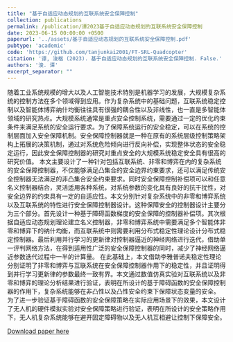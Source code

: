 ```yaml
---
title: "基于自适应动态规划的互联系统安全保障控制"
collection: publications
permalink: /publication/谭2023基于自适应动态规划的互联系统安全保障控制
date: 2023-06-15 00:00:00 +0500
paperurl: '../assets/基于自适应动态规划的互联系统安全保障控制.pdf'
pubtype: 'academic'
code: 'https://github.com/tanjunkai2001/FT-SRL-Quadcopter'
citation: '谭, 浚楷 (2023). 基于自适应动态规划的互联系统安全保障控制. False.'
authors: '浚. 谭'
excerpt_separator: ""
---
```

随着工业系统规模的增大以及人工智能技术特别是机器学习的发展，大规模复杂系统的控制方法在多个领域得到应用。作为复杂系统中的基础问题，互联系统稳定控制以及智能体博弈纳什均衡往往具有很强的耦合性以及非线性，也一直是多智能体领域的研究热点。大规模系统通常是重点安全控制系统，需要通过一定的优化约束条件来满足系统的安全运行要求。为了保障系统运行的安全稳定，可以在系统的控制层面加入安全保障机制。安全保障控制器就是一种在原有的系统层级控制策略架构上拓展的决策机制，通过对系统危险倾向进行反向补偿，实现整体状态的安全稳定运行，因此安全保障控制器的研究对重点安全的大规模系统稳定安全具有很高的研究价值。 本文主要设计了一种针对包括互联系统、非零和博弈在内的复杂系统的安全保障控制器，不仅能够满足凸集合的安全边界约束要求，还可以满足传统安全控制器无法满足的非凸集合安全约束要求。同时安全保障控制补偿项可以和任意名义控制器结合，灵活适用各种系统，对系统参数的变化具有良好的抗干扰性，对安全边界的约束具有一定的自适应性。本文分别针对复杂系统中的非零和博弈系统以及互联系统的特性进行安全保障控制器设计。这种保障安全的控制器设计主要分为三个部分。首先设计一种基于障碍函数梯度的安全保障的控制器补偿项。其次根据自适应动态规划理论建立名义控制器，非零和博弈系统中需要满足多个智能体非零和博弈下的纳什均衡，而互联系统中则需要利用分布式稳定性理论设计分布式稳定控制器。最后利用并行学习的更新律对控制器逼近的神经网络进行迭代，借助单一评判网络方法，在得到适用性广泛的安全保障控制器的同时，减少了神经网络逼近参数迭代过程中一半的计算量。 在此基础上，本文借助李雅普诺夫稳定性理论分别证明了非零和博弈与互联系统在安全保障控制器作用下的稳定性，并且证明得到并行学习更新律的参数最终一致有界。本文通过数值仿真实验对互联系统以及非零和博弈的理论分析结果进行验证，表明在所设计的基于障碍函数的安全保障控制器的作用下，复杂系统能够在非凸性以及凸性安全约束下保障状态变量的安全。 为了进一步验证基于障碍函数的安全保障策略在实际应用场景下的效果，本文设计了无人机的硬件模拟实验对安全保障策略进行验证，表明在所设计的安全策略作用下，无人机复杂系统能够在避开固定障碍物以及无人机互相避让控制下保障安全。

[Download paper here](../assets/基于自适应动态规划的互联系统安全保障控制.pdf)